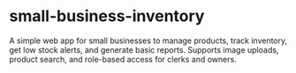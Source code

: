 # small-business-inventory
A simple web app for small businesses to manage products, track inventory, get low stock alerts, and generate basic reports. Supports image uploads, product search, and role-based access for clerks and owners.
